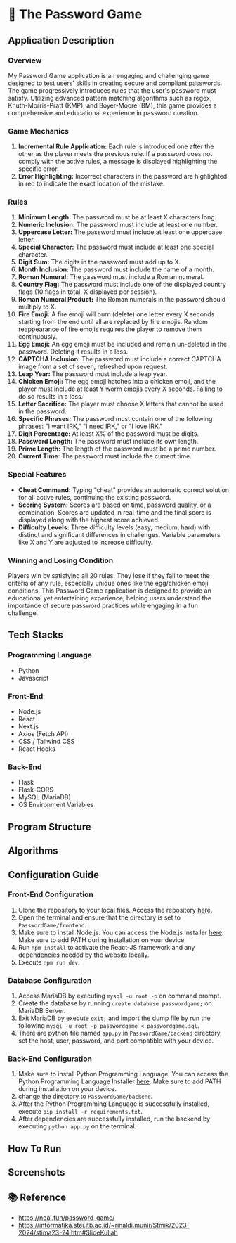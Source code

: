 # 🔐 The Password Game
## Application Description
### Overview
My Password Game application is an engaging and challenging game designed to test users' skills in creating secure and compliant passwords. The game progressively introduces rules that the user's password must satisfy. Utilizing advanced pattern matching algorithms such as regex, Knuth-Morris-Pratt (KMP), and Boyer-Moore (BM), this game provides a comprehensive and educational experience in password creation.

### Game Mechanics
1. <b>Incremental Rule Application:</b> Each rule is introduced one after the other as the player meets the previous rule. If a password does not comply with the active rules, a message is displayed highlighting the specific error.
2. <b>Error Highlighting:</b> Incorrect characters in the password are highlighted in red to indicate the exact location of the mistake.

### Rules
1. <b>Minimum Length:</b> The password must be at least X characters long.
2. <b>Numeric Inclusion:</b> The password must include at least one number.
3. <b>Uppercase Letter:</b> The password must include at least one uppercase letter.
4. <b>Special Character:</b> The password must include at least one special character.
5. <b>Digit Sum:</b> The digits in the password must add up to X.
6. <b>Month Inclusion:</b> The password must include the name of a month.
7. <b>Roman Numeral:</b> The password must include a Roman numeral.
8. <b>Country Flag:</b> The password must include one of the displayed country flags (10 flags in total, X displayed per session).
9. <b>Roman Numeral Product:</b> The Roman numerals in the password should multiply to X.
10. <b>Fire Emoji:</b> A fire emoji will burn (delete) one letter every X seconds starting from the end until all are replaced by fire emojis. Random reappearance of fire emojis requires the player to remove them continuously.
11. <b>Egg Emoji:</b> An egg emoji must be included and remain un-deleted in the password. Deleting it results in a loss.
12. <b>CAPTCHA Inclusion:</b> The password must include a correct CAPTCHA image from a set of seven, refreshed upon request.
13. <b>Leap Year:</b> The password must include a leap year.
14. <b>Chicken Emoji:</b> The egg emoji hatches into a chicken emoji, and the player must include at least Y worm emojis every X seconds. Failing to do so results in a loss.
15. <b>Letter Sacrifice:</b> The player must choose X letters that cannot be used in the password.
16. <b>Specific Phrases:</b> The password must contain one of the following phrases: "I want IRK," "I need IRK," or "I love IRK."
17. <b>Digit Percentage:</b> At least X% of the password must be digits.
18. <b>Password Length:</b> The password must include its own length.
19. <b>Prime Length:</b> The length of the password must be a prime number.
20. <b>Current Time:</b> The password must include the current time.


### Special Features
- <b>Cheat Command:</b> Typing "cheat" provides an automatic correct solution for all active rules, continuing the existing password.
- <b>Scoring System:</b> Scores are based on time, password quality, or a combination. Scores are updated in real-time and the final score is displayed along with the highest score achieved.
- <b>Difficulty Levels:</b> Three difficulty levels (easy, medium, hard) with distinct and significant differences in challenges. Variable parameters like X and Y are adjusted to increase difficulty.

### Winning and Losing Condition
Players win by satisfying all 20 rules. They lose if they fail to meet the criteria of any rule, especially unique ones like the egg/chicken emoji conditions. This Password Game application is designed to provide an educational yet entertaining experience, helping users understand the importance of secure password practices while engaging in a fun challenge.

## Tech Stacks
### Programming Language
- Python
- Javascript

### Front-End
- Node.js
- React
- Next.js
- Axios (Fetch API)
- CSS / Tailwind CSS
- React Hooks

### Back-End
- Flask
- Flask-CORS
- MySQL (MariaDB)
- OS Environment Variables

## Program Structure


## Algorithms
### 

## Configuration Guide
### Front-End Configuration
1. Clone the repository to your local files. Access the repository [here](repository-link).
2. Open the terminal and ensure that the directory is set to `PasswordGame/frontend`.
3. Make sure to install Node.js. You can access the Node.js Installer [here](https://nodejs.org/en/download/package-manager). Make sure to add PATH during installation on your device.
4. Run `npm install` to activate the React-JS framework and any dependencies needed by the website locally.
5. Execute `npm run dev`.

### Database Configuration
1. Access MariaDB by executing `mysql -u root -p` on command prompt.
2. Create the database by running `create database passwordgame;` on MariaDB Server.
3. Exit MariaDB by execute `exit;` and import the dump file by run the following `mysql -u root -p passwordgame < passwordgame.sql`.
4. There are python file named `app.py` in `PasswordGame/backend` directory, set the host, user, password, and port compatible with your device.

### Back-End Configuration
1. Make sure to install Python Programming Language. You can access the Python Programming Language Installer [here](https://www.python.org/downloads/). Make sure to add PATH during installation on your device.
2. change the directory to `PasswordGame/backend`.
3. After the Python Programming Language is successfully installed, execute `pip install -r requirements.txt`.
4. After dependencies are successfully installed, run the backend by executing `python app.py` on the terminal.

## How To Run

## Screenshots


## 📚 Reference
- https://neal.fun/password-game/
- https://informatika.stei.itb.ac.id/~rinaldi.munir/Stmik/2023-2024/stima23-24.htm#SlideKuliah